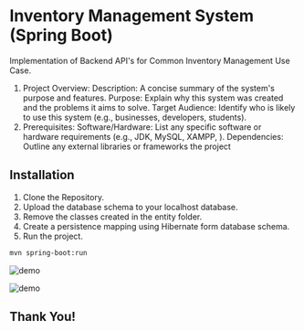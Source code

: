 # Inventory Management System (Spring Boot) 

Implementation of Backend API's for Common Inventory Management Use Case.

1. Project Overview:
Description: A concise summary of the system's purpose and features. 
Purpose: Explain why this system was created and the problems it aims to solve. 
Target Audience: Identify who is likely to use this system (e.g., businesses, developers, students). 
2. Prerequisites:
Software/Hardware:
List any specific software or hardware requirements (e.g., JDK, MySQL, XAMPP, ). 
Dependencies:
Outline any external libraries or frameworks the project 

## Installation

1. Clone the Repository.
2. Upload the database schema to your localhost database.
3. Remove the classes created in the entity folder.
4. Create a persistence mapping using Hibernate form database schema.
5. Run the project.

```bash
mvn spring-boot:run
```



![demo](https://github.com/user-attachments/assets/acad6227-1653-4be4-98cd-f5040a4d693a)

![demo](https://github.com/user-attachments/assets/7247e49b-e8aa-4e68-b43b-66cc41ef9497)




## Thank You!
